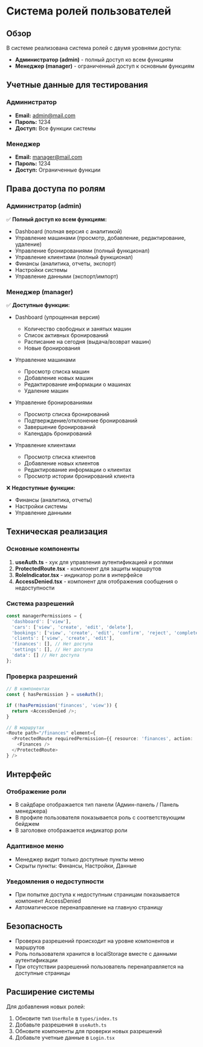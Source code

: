 # Система ролей пользователей

## Обзор

В системе реализована система ролей с двумя уровнями доступа:
- **Администратор (admin)** - полный доступ ко всем функциям
- **Менеджер (manager)** - ограниченный доступ к основным функциям

## Учетные данные для тестирования

### Администратор
- **Email:** admin@mail.com
- **Пароль:** 1234
- **Доступ:** Все функции системы

### Менеджер
- **Email:** manager@mail.com
- **Пароль:** 1234
- **Доступ:** Ограниченные функции

## Права доступа по ролям

### Администратор (admin)
✅ **Полный доступ ко всем функциям:**
- Dashboard (полная версия с аналитикой)
- Управление машинами (просмотр, добавление, редактирование, удаление)
- Управление бронированиями (полный функционал)
- Управление клиентами (полный функционал)
- Финансы (аналитика, отчеты, экспорт)
- Настройки системы
- Управление данными (экспорт/импорт)

### Менеджер (manager)
✅ **Доступные функции:**
- Dashboard (упрощенная версия)
  - Количество свободных и занятых машин
  - Список активных бронирований
  - Расписание на сегодня (выдача/возврат машин)
  - Новые бронирования

- Управление машинами
  - Просмотр списка машин
  - Добавление новых машин
  - Редактирование информации о машинах
  - Удаление машин

- Управление бронированиями
  - Просмотр списка бронирований
  - Подтверждение/отклонение бронирований
  - Завершение бронирований
  - Календарь бронирований

- Управление клиентами
  - Просмотр списка клиентов
  - Добавление новых клиентов
  - Редактирование информации о клиентах
  - Просмотр истории бронирований клиента

❌ **Недоступные функции:**
- Финансы (аналитика, отчеты)
- Настройки системы
- Управление данными

## Техническая реализация

### Основные компоненты

1. **useAuth.ts** - хук для управления аутентификацией и ролями
2. **ProtectedRoute.tsx** - компонент для защиты маршрутов
3. **RoleIndicator.tsx** - индикатор роли в интерфейсе
4. **AccessDenied.tsx** - компонент для отображения сообщения о недоступности

### Система разрешений

```typescript
const managerPermissions = {
  'dashboard': ['view'],
  'cars': ['view', 'create', 'edit', 'delete'],
  'bookings': ['view', 'create', 'edit', 'confirm', 'reject', 'complete'],
  'clients': ['view', 'create', 'edit'],
  'finances': [], // Нет доступа
  'settings': [], // Нет доступа
  'data': [] // Нет доступа
};
```

### Проверка разрешений

```typescript
// В компонентах
const { hasPermission } = useAuth();

if (!hasPermission('finances', 'view')) {
  return <AccessDenied />;
}

// В маршрутах
<Route path="/finances" element={
  <ProtectedRoute requiredPermission={{ resource: 'finances', action: 'view' }}>
    <Finances />
  </ProtectedRoute>
} />
```

## Интерфейс

### Отображение роли
- В сайдбаре отображается тип панели (Админ-панель / Панель менеджера)
- В профиле пользователя показывается роль с соответствующим бейджем
- В заголовке отображается индикатор роли

### Адаптивное меню
- Менеджер видит только доступные пункты меню
- Скрыты пункты: Финансы, Настройки, Данные

### Уведомления о недоступности
- При попытке доступа к недоступным страницам показывается компонент AccessDenied
- Автоматическое перенаправление на главную страницу

## Безопасность

- Проверка разрешений происходит на уровне компонентов и маршрутов
- Роль пользователя хранится в localStorage вместе с данными аутентификации
- При отсутствии разрешений пользователь перенаправляется на доступные страницы

## Расширение системы

Для добавления новых ролей:

1. Обновите тип `UserRole` в `types/index.ts`
2. Добавьте разрешения в `useAuth.ts`
3. Обновите компоненты для проверки новых разрешений
4. Добавьте учетные данные в `Login.tsx` 